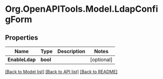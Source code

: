 # Org.OpenAPITools.Model.LdapConfigForm

## Properties

Name | Type | Description | Notes
------------ | ------------- | ------------- | -------------
**EnableLdap** | **bool** |  | [optional] 

[[Back to Model list]](../../README.md#documentation-for-models) [[Back to API list]](../../README.md#documentation-for-api-endpoints) [[Back to README]](../../README.md)

